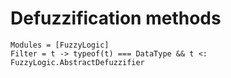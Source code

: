 # Defuzzification methods

```@autodocs
Modules = [FuzzyLogic]
Filter = t -> typeof(t) === DataType && t <: FuzzyLogic.AbstractDefuzzifier
```